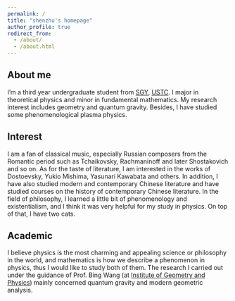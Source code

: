 ```yaml
---
permalink: /
title: "shenzhu's homepage"
author_profile: true
redirect_from: 
  - /about/
  - /about.html
---
```

About me
-----
I’m a third year undergraduate student from [SGY](https://sgy.ustc.edu.cn/main.htm), [USTC](https://www.ustc.edu.cn/). I major in theoretical physics and minor in fundamental mathematics. My research interest includes geometry and quantum gravity. Besides, I have studied some phenomenological plasma physics.

Interest
-----
I am a fan of classical music, especially Russian composers from the Romantic period such as Tchaikovsky, Rachmaninoff and later Shostakovich and so on. As for the taste of literature, I am interested in the works of Dostoevsky, Yukio Mishima, Yasunari Kawabata and others. In addition, I have also studied modern and contemporary Chinese literature and have studied courses on the history of contemporary Chinese literature. In the field of philosophy, I learned a little bit of phenomenology and existentialism, and I think it was very helpful for my study in physics. On top of that, I have two cats.

Academic
-----
I believe physics is the most charming and appealing science or philosophy in the world, and mathematics is how we describe a phenomenon in physics, thus I would like to study both of them. The research I carried out under the guidance of Prof. Bing Wang (at [Institute of Geometry and Physics](http://igp.ustc.edu.cn/main.htm)) mainly concerned quantum gravity and modern geometric analysis.
